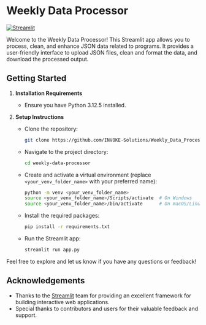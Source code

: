 # Weekly Data Processor

[![Streamlit](https://static.streamlit.io/badges/streamlit_badge_red.svg)](https://weekly-data-enrichment.streamlit.app/)

Welcome to the Weekly Data Processor! This Streamlit app allows you to process, clean, and enhance JSON data related to programs. It provides a user-friendly interface to upload JSON files, clean and format the data, and download the processed output.

## Getting Started

1. **Installation Requirements**
   - Ensure you have Python 3.12.5 installed. 
   
2. **Setup Instructions**
   - Clone the repository:
     ```bash
     git clone https://github.com/INVOKE-Solutions/Weekly_Data_Processor.git
     ```
   - Navigate to the project directory:
     ```bash
     cd weekly-data-processor
     ```
   - Create and activate a virtual environment (replace `<your_venv_folder_name>` with your preferred name):
     ```bash
     python -m venv <your_venv_folder_name>
     source <your_venv_folder_name>/Scripts/activate  # On Windows
     source <your_venv_folder_name>/bin/activate      # On macOS/Linux
     ```
   - Install the required packages:
     ```bash
     pip install -r requirements.txt
     ```
   - Run the Streamlit app:
     ```bash
     streamlit run app.py
     ```
Feel free to explore and let us know if you have any questions or feedback!

## Acknowledgements

- Thanks to the [Streamlit](https://streamlit.io) team for providing an excellent framework for building interactive web applications.
- Special thanks to contributors and users for their valuable feedback and support.


